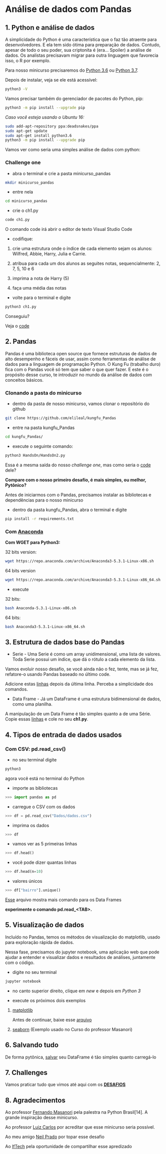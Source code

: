 # Análise de dados com Pandas

## 1. Python e análise de dados

A simplicidade do Python é uma característica que o faz tão atraente para desenvolvedores. E ela tem sido ótima para preparação de dados. Contudo, apesar de todo o seu poder, sua criptonita é (era… Spoiler) a análise de dados. Os analistas precisavam migrar para outra linguagem que favorecia isso, o R por exemplo.

Para nosso minicurso precisaremos do [Python 3.6](https://www.python.org/downloads/release/python-367/) ou [Python 3.7](https://www.python.org/downloads/release/python-371/).

Depois de instalar, veja se ele está acessível:

```sh
python3 -V
```

Vamos precisar também do gerenciador de pacotes do Python, pip:

```sh
python3 -m pip install --upgrade pip
```

_Caso você esteja usando o Ubuntu 16:_

```sh
sudo add-apt-repository ppa:deadsnakes/ppa
sudo apt-get update
sudo apt-get install python3.6
python3 -m pip install --upgrade pip
```

Vamos ver como seria uma simples análise de dados com python:

### Challenge one

* abra o terminal e crie a pasta minicurso_pandas

```sh
mkdir minicurso_pandas
```

* entre nela

```sh
cd minicurso_pandas
```

* crie o ch1.py

```sh
code ch1.py
```

O comando code irá abrir o editor de texto Visual Studio Code

* codifique:

1. crie uma estrutura onde o índice de cada elemento sejam os alunos: Wilfred, Abbie, Harry, Julia e Carrie.

2. atribua para cada um dos alunos as seguites notas, sequencialmente: 2, 7, 5, 10 e 6

3. imprima a nota de Harry (5)

4. faça uma média das notas

* volte para o terminal e digite

```sh
python3 ch1.py
```

Conseguiu?

Veja o [code](HandsOn/HandsOn1.md)

## 2. Pandas

Pandas é uma biblioteca open source que fornece estruturas de dados de alto desempenho e fáceis de usar, assim como ferramentas de análise de dados para a linguagem de programação Python. O Kung Fu (trabalho duro) fica com o Pandas você só tem que saber o que quer fazer. E este é o propósito desse curso, te introduzir no mundo da análise de dados com conceitos básicos.

### Clonando a pasta do minicurso

* dentro da pasta de nosso minicurso, vamos clonar o repositório do github

```sh
git clone https://github.com/elileal/kungfu_Pandas
```

* entre na pasta kungfu_Pandas

```sh
cd kungfu_Pandas/
```

* execute o seguinte comando:

```sh
python3 HandsOn/HandsOn2.py
```

Essa é a mesma saída do nosso _challenge one_, mas como seria o [code](HandsOn/HandsOn2.md) dele?

**Compare com o nosso primeiro desafio, é mais simples, ou melhor, Pytônico?**

Antes de iniciarmos com o Pandas, precisamos instalar as bibliotecas e dependências para o nosso minicurso

* dentro da pasta kungfu_Pandas, abra o terminal e digite

```sh
pip install -r requirements.txt
```

### Com [Anaconda](https://www.anaconda.com/what-is-anaconda/)

**Com WGET para Python3:**

32 bits version:

```sh
wget https://repo.anaconda.com/archive/Anaconda3-5.3.1-Linux-x86.sh
```

64 bits version

```sh
wget https://repo.anaconda.com/archive/Anaconda3-5.3.1-Linux-x86_64.sh
```

* execute

32 bits:

```sh
bash Anaconda-5.3.1-Linux-x86.sh
```

64 bits:

```sh
bash Anaconda3-5.3.1-Linux-x86_64.sh
```

## 3. Estrutura de dados base do Pandas

* Serie - Uma Serie é como um array unidimensional, uma lista de valores. Toda Serie possui um índice, que dá o rótulo a cada elemento da lista.

Vamos evoluir nosso desafio, se você ainda não o fez, tente, mas se já fez, refatore-o usando Pandas baseado no último code.

Adicione estas [linhas](HandsOn/HandsOn3_1.md) depois da última linha. Perceba a simplicidade dos comandos.

* Data Frame - Já um DataFrame é uma estrutura bidimensional de dados, como uma planilha.

A manipulação de um Data Frame é tão simples quanto a de uma Série. Copie essas [linhas](HandsOn/HandsOn3_2.md) e cole no seu **ch1.py**.

## 4. Tipos de entrada de dados usados

### Com CSV: **pd.read_csv()**

* no seu terminal digite

```sh
python3
```

agora você está no terminal do Python

* importe as bibliotecas

```py
>>> import pandas as pd
```

* carregue o CSV com os dados

```py
>>> df = pd.read_csv("Dados/dados.csv")
```

* imprima os dados

```py
>>> df
```

* vamos ver as 5 primeiras linhas

```py
>>> df.head()
```

* você pode dizer quantas linhas

```py
>>> df.head(n=10)
```

* valores únicos

```py
>>> df["bairro"].unique()
```

[Esse](HandsOn/HandsOn4.md) arquivo mostra mais comando para os Data Frames

**experimente o comando pd.read_\<TAB>.**

## 5. Visualização de dados

Incluído no Pandas, temos os métodos de visualização do matplotlib, usado para exploração rápida de dados.

Nessa fase, precisamos do jupyter notebook, uma aplicação web que pode ajudar a entender e visualizar dados e resultados de análises, juntamente com o código.

* digite no seu terminal

```sh
jupyter notebook
```

* no canto superior direito, clique em _new_ e depois em _Python 3_

* execute os próximos dois exemplos

1. [matplotlib](HandsOn/HandsOn5_1.md)

    Antes de continuar, baixe esse [arquivo](https://drive.google.com/file/d/1UAOM6xkuiK5XBEed2load-yOvpvFgYSk/view?usp=sharing)

2. [seaborn](HandsOn/HandsOn5_2.md) (Exemplo usado no Curso do professor Masanori)

## 6. Salvando tudo

De forma pytônica, [salvar](HandsOn/HandsOn6.md) seu DataFrame é tão simples quanto carregá-lo

## 7. Challenges

Vamos praticar tudo que vimos até aqui com os [**DESAFIOS**](Desafios/desafios.md)

## 8. Agradecimentos

Ao professor [Fernando Masanori](https://about.me/fmasanori) pela palestra na Python Brasil\[14]. A grande inspiração desse minicurso.

Ao professor [Luiz Carlos](https://github.com/lucachaves) por acreditar que esse minicurso seria possível.

Ao meu amigo [Neil Prado](https://github.com/neilprado) por topar esse desafio

Ao [IfTech](http://joaopessoa.ifpb.edu.br/iftech/) pela oportunidade de compartilhar esse apredizado 
